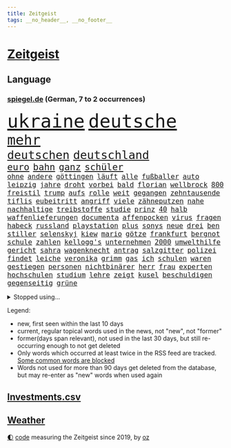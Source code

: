 ```yaml
---
title: Zeitgeist
tags: __no_header__, __no_footer__
---
```


# [Zeitgeist](https://oliz.io/zeitgeist/)

## Language

<h3><a href="https://www.spiegel.de" target="_blank">spiegel.de</a> (German, 7 to 2 occurrences)</h3>
<p style="font-family:monospace">
<span style="font-size:32pt"><a href="news_links.html#ukraine" class="current">ukraine</a></span>
<span style="font-size:32pt"><a href="news_links.html#deutsche" class="current">deutsche</a></span>
<br>
<span style="font-size:24pt"><a href="news_links.html#mehr" class="current">mehr</a></span>
<br>
<span style="font-size:20pt"><a href="news_links.html#deutschen" class="current">deutschen</a></span>
<span style="font-size:20pt"><a href="news_links.html#deutschland" class="current">deutschland</a></span>
<br>
<span style="font-size:16pt"><a href="news_links.html#euro" class="current">euro</a></span>
<span style="font-size:16pt"><a href="news_links.html#bahn" class="current">bahn</a></span>
<span style="font-size:16pt"><a href="news_links.html#ganz" class="current">ganz</a></span>
<span style="font-size:16pt"><a href="news_links.html#schüler" class="current">schüler</a></span>
<br>
<span style="font-size:12pt"><a href="news_links.html#ohne" class="current">ohne</a></span>
<span style="font-size:12pt"><a href="news_links.html#andere" class="current">andere</a></span>
<span style="font-size:12pt"><a href="news_links.html#göttingen" class="current">göttingen</a></span>
<span style="font-size:12pt"><a href="news_links.html#läuft" class="current">läuft</a></span>
<span style="font-size:12pt"><a href="news_links.html#alle" class="current">alle</a></span>
<span style="font-size:12pt"><a href="news_links.html#fußballer" class="current">fußballer</a></span>
<span style="font-size:12pt"><a href="news_links.html#auto" class="current">auto</a></span>
<span style="font-size:12pt"><a href="news_links.html#leipzig" class="current">leipzig</a></span>
<span style="font-size:12pt"><a href="news_links.html#jahre" class="current">jahre</a></span>
<span style="font-size:12pt"><a href="news_links.html#droht" class="current">droht</a></span>
<span style="font-size:12pt"><a href="news_links.html#vorbei" class="current">vorbei</a></span>
<span style="font-size:12pt"><a href="news_links.html#bald" class="current">bald</a></span>
<span style="font-size:12pt"><a href="news_links.html#florian" class="current">florian</a></span>
<span style="font-size:12pt"><a href="news_links.html#wellbrock" class="new">wellbrock</a></span>
<span style="font-size:12pt"><a href="news_links.html#800" class="current">800</a></span>
<span style="font-size:12pt"><a href="news_links.html#freistil" class="new">freistil</a></span>
<span style="font-size:12pt"><a href="news_links.html#trump" class="current">trump</a></span>
<span style="font-size:12pt"><a href="news_links.html#aufs" class="current">aufs</a></span>
<span style="font-size:12pt"><a href="news_links.html#rolle" class="current">rolle</a></span>
<span style="font-size:12pt"><a href="news_links.html#weit" class="current">weit</a></span>
<span style="font-size:12pt"><a href="news_links.html#gegangen" class="current">gegangen</a></span>
<span style="font-size:12pt"><a href="news_links.html#zehntausende" class="current">zehntausende</a></span>
<span style="font-size:12pt"><a href="news_links.html#tiflis" class="new">tiflis</a></span>
<span style="font-size:12pt"><a href="news_links.html#eubeitritt" class="current">eubeitritt</a></span>
<span style="font-size:12pt"><a href="news_links.html#angriff" class="current">angriff</a></span>
<span style="font-size:12pt"><a href="news_links.html#viele" class="current">viele</a></span>
<span style="font-size:12pt"><a href="news_links.html#zähneputzen" class="new">zähneputzen</a></span>
<span style="font-size:12pt"><a href="news_links.html#nahe" class="current">nahe</a></span>
<span style="font-size:12pt"><a href="news_links.html#nachhaltige" class="new">nachhaltige</a></span>
<span style="font-size:12pt"><a href="news_links.html#treibstoffe" class="new">treibstoffe</a></span>
<span style="font-size:12pt"><a href="news_links.html#studie" class="current">studie</a></span>
<span style="font-size:12pt"><a href="news_links.html#prinz" class="current">prinz</a></span>
<span style="font-size:12pt"><a href="news_links.html#40" class="current">40</a></span>
<span style="font-size:12pt"><a href="news_links.html#halb" class="current">halb</a></span>
<span style="font-size:12pt"><a href="news_links.html#waffenlieferungen" class="current">waffenlieferungen</a></span>
<span style="font-size:12pt"><a href="news_links.html#documenta" class="current">documenta</a></span>
<span style="font-size:12pt"><a href="news_links.html#affenpocken" class="current">affenpocken</a></span>
<span style="font-size:12pt"><a href="news_links.html#virus" class="current">virus</a></span>
<span style="font-size:12pt"><a href="news_links.html#fragen" class="current">fragen</a></span>
<span style="font-size:12pt"><a href="news_links.html#habeck" class="current">habeck</a></span>
<span style="font-size:12pt"><a href="news_links.html#russland" class="current">russland</a></span>
<span style="font-size:12pt"><a href="news_links.html#playstation" class="new">playstation</a></span>
<span style="font-size:12pt"><a href="news_links.html#plus" class="current">plus</a></span>
<span style="font-size:12pt"><a href="news_links.html#sonys" class="current">sonys</a></span>
<span style="font-size:12pt"><a href="news_links.html#neue" class="current">neue</a></span>
<span style="font-size:12pt"><a href="news_links.html#drei" class="current">drei</a></span>
<span style="font-size:12pt"><a href="news_links.html#ben" class="current">ben</a></span>
<span style="font-size:12pt"><a href="news_links.html#stiller" class="new">stiller</a></span>
<span style="font-size:12pt"><a href="news_links.html#selenskyj" class="current">selenskyj</a></span>
<span style="font-size:12pt"><a href="news_links.html#kiew" class="current">kiew</a></span>
<span style="font-size:12pt"><a href="news_links.html#mario" class="current">mario</a></span>
<span style="font-size:12pt"><a href="news_links.html#götze" class="current">götze</a></span>
<span style="font-size:12pt"><a href="news_links.html#frankfurt" class="current">frankfurt</a></span>
<span style="font-size:12pt"><a href="news_links.html#bergnot" class="current">bergnot</a></span>
<span style="font-size:12pt"><a href="news_links.html#schule" class="current">schule</a></span>
<span style="font-size:12pt"><a href="news_links.html#zahlen" class="current">zahlen</a></span>
<span style="font-size:12pt"><a href="news_links.html#kellogg's" class="new">kellogg's</a></span>
<span style="font-size:12pt"><a href="news_links.html#unternehmen" class="current">unternehmen</a></span>
<span style="font-size:12pt"><a href="news_links.html#2000" class="current">2000</a></span>
<span style="font-size:12pt"><a href="news_links.html#umwelthilfe" class="current">umwelthilfe</a></span>
<span style="font-size:12pt"><a href="news_links.html#gericht" class="current">gericht</a></span>
<span style="font-size:12pt"><a href="news_links.html#sahra" class="current">sahra</a></span>
<span style="font-size:12pt"><a href="news_links.html#wagenknecht" class="current">wagenknecht</a></span>
<span style="font-size:12pt"><a href="news_links.html#antrag" class="current">antrag</a></span>
<span style="font-size:12pt"><a href="news_links.html#salzgitter" class="new">salzgitter</a></span>
<span style="font-size:12pt"><a href="news_links.html#polizei" class="current">polizei</a></span>
<span style="font-size:12pt"><a href="news_links.html#findet" class="current">findet</a></span>
<span style="font-size:12pt"><a href="news_links.html#leiche" class="current">leiche</a></span>
<span style="font-size:12pt"><a href="news_links.html#veronika" class="new">veronika</a></span>
<span style="font-size:12pt"><a href="news_links.html#grimm" class="new">grimm</a></span>
<span style="font-size:12pt"><a href="news_links.html#gas" class="current">gas</a></span>
<span style="font-size:12pt"><a href="news_links.html#ich" class="current">ich</a></span>
<span style="font-size:12pt"><a href="news_links.html#schulen" class="current">schulen</a></span>
<span style="font-size:12pt"><a href="news_links.html#waren" class="current">waren</a></span>
<span style="font-size:12pt"><a href="news_links.html#gestiegen" class="current">gestiegen</a></span>
<span style="font-size:12pt"><a href="news_links.html#personen" class="current">personen</a></span>
<span style="font-size:12pt"><a href="news_links.html#nichtbinärer" class="new">nichtbinärer</a></span>
<span style="font-size:12pt"><a href="news_links.html#herr" class="current">herr</a></span>
<span style="font-size:12pt"><a href="news_links.html#frau" class="current">frau</a></span>
<span style="font-size:12pt"><a href="news_links.html#experten" class="current">experten</a></span>
<span style="font-size:12pt"><a href="news_links.html#hochschulen" class="current">hochschulen</a></span>
<span style="font-size:12pt"><a href="news_links.html#studium" class="current">studium</a></span>
<span style="font-size:12pt"><a href="news_links.html#lehre" class="current">lehre</a></span>
<span style="font-size:12pt"><a href="news_links.html#zeigt" class="current">zeigt</a></span>
<span style="font-size:12pt"><a href="news_links.html#kusel" class="current">kusel</a></span>
<span style="font-size:12pt"><a href="news_links.html#beschuldigen" class="current">beschuldigen</a></span>
<span style="font-size:12pt"><a href="news_links.html#gegenseitig" class="current">gegenseitig</a></span>
<span style="font-size:12pt"><a href="news_links.html#grüne" class="current">grüne</a></span>
</p>
<details>
<summary>Stopped using...</summary>
<p class="former" style="font-size:12pt">
andrea(608) erneute(608) flüchtlinge(608) alarm(607) ankunft(607) geschrieben(607) wünscht(607) äußern(607) himmel(606) versäumnisse(606) walter(606) berichte(605) coronaimpfstoff(605) historiker(605) kennt(605) rechtsextreme(605) verteilt(605) angebliche(604) bestreitet(604) diskussion(604) egal(604) fischer(604) fünfte(604) generalsekretär(604) helden(604) moderne(604) regionen(604) entlassung(603) entstehen(603) locker(603) minderheit(603) nahmen(603) radsport(603) reiner(603) taylor(603) usbehörden(603) verzögert(603) 5(602) abends(602) beantragen(602) ehre(602) eingereicht(602) ertragen(602) figur(602) schadet(602) sv(602) verbraucherschützer(602) weitet(602) brücke(601) daraufhin(601) gestoßen(601) klimaneutral(601) leipziger(601) richtige(601) summe(601) überwinden(601) 50000(600) ausgeschlossen(600) ausnahmen(600) blockieren(600) csuchef(600) geduld(600) kritische(600) reißt(600) rostock(600) verhängen(600) weltweite(600) wünschen(600) 42(599) bilden(599) coronahilfen(599) geldstrafe(599) höchste(599) riss(599) stiftung(599) theater(599) times(599) warentest(599) zahlreichen(599) beschließen(598) dauer(598) deswegen(598) erstaunlich(598) george(598) schaltet(598) schwester(598) teslachef(598) wählt(598) zurückgetreten(598) 1945(597) 33(597) big(597) coronaimpfstoffe(597) erziehung(597) lakers(597) militärs(597) nordsee(597) präsentieren(597) schulze(597) abstimmen(596) eingesetzt(596) erlitten(596) gebraucht(596) gedreht(596) lebte(596) sports(596) steuert(596) stream(596) weitergegeben(596) west(596) übergeben(596) athleten(595) enthüllt(595) gedenken(595) priester(595) verbindung(595) überschattet(595) abwehr(594) deutet(594) medikamente(594) park(594) diego(593) djokovic(593) fußballprofi(593) höchststand(593) libyen(593) ministerpräsidentin(593) übernahme(593) frachter(592) frische(592) schmidt(592) virologen(592) beiträge(591) demonstrationen(591) forderung(591) hotels(591) verzicht(591) gesteht(590) rivale(590) schöne(590) demokratischen(589) entscheidend(589) körperverletzung(589) schwerem(589) verfolgt(589) beschuldigt(588) kindesmissbrauch(588) luca(588) nerven(588) quer(588) beteiligung(587) klassiker(587) pflanzen(586) schlechtes(585) ständig(585) bürgermeisterin(584) iss(584) jerusalem(584) prognosen(584) arabische(583) bob(582) affäre(581) engpässe(580) februar(580) rückstand(580) wirtschaftswachstum(580) zerstören(580) erschienen(579) vorgegangen(579) ausgesetzt(578) defensive(578) leider(578) limit(578) stiegen(578) ähnliche(578) eigenem(577) erzielte(577) hand(577) holocaust(577) regierungserklärung(575) fortschritte(573) gefühl(573) größere(573) bangt(572) hohem(570) abhängig(569) schwung(569) niedrig(568) hinweis(567) klimaziele(567) spannend(566) besteht(565) unterbrochen(561) intensivstation(560) patzt(560) grüner(558) schätzen(557) türen(557) liberalen(556) premiers(552) erleichtern(543) flog(543) gala(542) rache(542) gelangt(535) herzinfarkt(535) erben(533) versammelt(532) einfache(530) liter(529) 58(528) berühmtesten(528) zweieinhalb(525) explodiert(519) festgesetzt(517) rekorde(517) glasgow(498) rasche(494) milliardär(492) medizinischen(489) geheimen(488) schiebt(483) extremwetter(479) anfeindungen(474) lahmgelegt(472) konkreten(466) verlusten(466) kannte(465) medaille(459) recherche(457) missbrauchsvorwürfen(452) verantwortliche(445) stimmenfang(437) prozessauftakt(423) greenpeace(422) mitverantwortlich(421) fonds(420) vehement(416) herausragende(414) 250(412) scharfen(411) wissenschaftliche(394) eskalierte(393) 2045(386) regierungskoalition(382) 83(373) meilenstein(372) verließ(365) aktionäre(354) fassung(352) rohstoffe(352) belgischen(350) jamaika(345) urteilte(344) aussterben(343) leichten(343) truppe(339) schwangeren(333) düster(332) coup(330) seenot(330) siebte(330) erpressen(329) emirate(327) vierjährige(326) erhebung(322) warnungen(321) beides(320) kürzen(319) 33jährige(317) vollständige(317) bedankt(313) versehen(313) las(311) vegas(311) 14jähriger(310) fossilen(310) flut(308) erscheint(302) bauprojekte(301) garage(301) konzerns(301) ahrtal(298) höchstwert(297) zutritt(295) dämpfen(289) günstiges(289) war's(288) nachspielzeit(286) boosterimpfung(285) löscht(283) lieferprobleme(282) düsseldorfer(278) fatalen(278) gewidmet(278) inneren(276) befreiung(275) human(274) haushalt(273) moderner(273) neuesten(269) music(268) zorn(268) kalten(266) logistik(266) harris(265) manuela(263) volkspartei(259) staatspräsident(256) bruch(254) schwesig(252) vorfeld(252) militärmanöver(251) geheim(249) aufholjagd(248) finanzhilfen(246) angezündet(245) hell(245) spiegelspitzengespräch(245) terodde(245) mischen(242) älteste(242) kurzer(241) derby(238) mutmaßliches(238) verschlechtert(238) demo(236) einschätzungen(235) follower(235) verdoppeln(235) amtskollegen(234) spiegelrecherchen(233) störungen(233) sam(230) wahlergebnis(230) emir(229) klägerin(229) trapp(228) halbes(227) hendrik(225) importieren(225) knappheit(225) lindern(225) mächtig(225) elke(224) heidenreich(224) nullcovidstrategie(224) einsturz(223) warburg(223) gasversorgung(222) reichste(220) 260(219) saal(219) volksverhetzung(218) irische(217) rechtsextremer(217) aktivitäten(216) kampfjets(213) bereichen(212) bremens(212) coronapatienten(211) gewaltsamer(211) überlastung(211) begleichen(210) beschlagnahmte(210) genf(209) töchtern(208) case(207) euländer(207) zufällig(207) frühling(206) stadtteil(206) füllkrug(205) materialien(205) niclas(205) soziologe(205) hinrichtungen(204) reine(203) beitreten(201) erheblichen(201) getrennte(200) gletscher(199) stürzten(199) bevorstehenden(196) kartoffeln(196) aggressiven(194) bauarbeiter(194) exchef(194) aufgespürt(192) kriminalität(192) schusswaffen(192) herber(191) unbegründet(190) svenja(188) fabian(187) gewaltsamen(187) kentucky(187) amtsinhaber(186) flüchtenden(186) feierten(184) beteiligte(183) gelb(183) auseinander(182) bundesfinanzminister(182) historischer(180) sportliche(180) zielen(180) keeper(179) kontrollierte(179) ministerinnen(179) usrepräsentantenhaus(179) zufall(179) swift(178) beschwert(176) kalb(174) stimmte(173) verschiedenen(172) fehlgeburt(171) rasch(171) angekündigte(170) behauptungen(170) faber(170) zuständig(169) geiger(168) landeten(168) negativserie(168) überlebten(168) angeht(167) eukommissionschefin(167) besiegen(166) fdpverkehrsminister(166) aufsehenerregenden(165) ebay(165) hässliche(165) marcus(165) nordische(165) mount(164) pflegerinnen(164) männlichkeit(163) student(163) verurteilten(163) dmytro(162) finnlands(162) windräder(162) 67(161) verfassungsschützer(161) phoenix(160) ukrainekrise(160) moskauer(159) südosten(159) deuten(158) g7staaten(158) gewährt(158) renault(158) gefängnisstrafe(157) bauer(156) leiser(156) telefonieren(156) jeweils(155) sicherheitsgarantien(155) öffnete(155) bafög(153) erkennt(151) lockert(151) menschenrechtler(151) auswanderer(150) flugzeugen(150) traurige(148) verpflichtung(148) erleiden(147) genehmigt(147) anträge(146) knüpft(146) ausgangssperre(145) lastwagenfahrer(145) bedeute(144) everest(144) hungersnöte(144) aufrüstung(142) fossil(142) wegfallen(142) brot(140) lasche(140) abgeholt(138) großbrand(138) bundesaußenministerin(137) nordkoreas(137) kunstmarkt(135) schießereien(135) teppich(135) täuschung(135) cover(134) erworben(134) katars(134) weitreichend(134) familienvater(133) peilt(133) zögerliche(133) geklagt(132) abschuss(131) einbußen(131) handelsabkommen(131) usverteidigungsminister(131) cruises(129) marilyn(129) reparatur(129) schalker(129) enttäuschend(128) satellitenbildern(128) wahlrechtsreform(128) stephan(127) teilten(127) datenschutz(126) provozierte(126) ungenügend(126) ergeben(125) tourist(125) überlässt(125) fahrlässiger(124) 61jährige(123) moniert(123) verdreifachen(122) überwachungskameras(122) fremd(121) reichensteuer(121) hinab(120) mv(120) prorussischen(120) reformiert(120) bestürzt(119) dramatischer(119) fürchtete(119) nachkommen(119) stemmen(119) offenbaren(118) ukraineinvasion(118) cyberattacken(117) feldzug(117) kondome(117) zweistellige(117) cowboys(116) einheit(116) franzose(116) nonnenwerth(116) seoul(116) toryabgeordneter(116) eishockeyteam(113) säbelrasseln(113) nützt(112) protagonisten(112) abgedeckt(111) dgbchef(111) photography(111) sturmböen(111) sturmtief(111) umfragen(111) zumal(111) ansehen(110) neuregelung(110) aufteilen(109) funk(109) male(109) kampfflugzeuge(108) 40000(107) bezos(107) idaroberstein(107) infolge(107) nestlé(107) anzahl(106) putschversuch(106) sportlerin(106) runter(105) verräter(105) abschieds(104) antiterroreinsatz(104) elektronische(104) cduaußenpolitiker(103) fieber(103) systeme(103) unbewaffnete(103) niederlegen(102) schlüsselrolle(102) 80jährige(101) bretagne(101) schlussstrich(101) vergleichen(101) disqualifiziert(100) peace(100) ausgeweitet(99) baltischen(99) dreharbeiten(99) neubrandenburg(99) posiert(99) scott(99) verspätungen(99) übergossen(99) flughafens(98) funktionäre(98) hausdurchsuchung(98) tui(98) vollständigen(98) lizenz(97) neunten(97) projekten(97) schief(97) sklaverei(97) beschleunigt(96) besonderheiten(96) rapperin(96) traurig(96) traut(95) usamerikanerin(95) vorab(94) preußen(93) terrorverdacht(93) bauch(92) besatzung(92) spiegeltitelstory(92) 1100(91) ausfiel(91) ausstattung(91) inakzeptabel(91) mac(91) u(91) ausgenutzt(90) auswanderern(90) dächer(90) missbrauchsfälle(90) nrwwahl(90) beschuss(89) champsélysées(89) versprechungen(89) cas(88) fluss(88) luxusauto(88) natomitgliedschaft(88) spdlinken(88) sportgerichtshof(88) a7(87) anzug(87) passé(87) prorussische(87) auswandern(86) fußballspiel(86) impfschutz(86) klimastiftung(86) kutschaty(86) mais(86) tina(86) fritz(85) häme(85) radio(85) siege(85) sperrte(85) achim(84) gewehr(84) nächtlichen(84) olena(84) schauer(84) spitzenkandidaten(84) grundwasser(83) regionalliga(83) riskant(83) rotweiss(83) ungleiche(83) waldbesitzer(83) beliefert(82) blitzschnell(82) gebiete(82) mangelhaft(82) tankt(82) verteidigungsbündnis(82) freundschaften(81) muslim(81) sevilla(81) virtual(81) jahreszeit(80) vereinbaren(80) beruhigt(79) duo(79) kremlchefs(79) mädchens(79) altbundeskanzler(78) broschüre(78) instrumentalisiert(78) kriegswoche(78) nkunku(78) nützlich(78) beugt(77) ed(77) gestochen(77) kiewer(77) preisgeld(77) türken(77) bewegenden(76) deutliches(76) dunkelziffer(76) futter(76) harrten(76) industrienationen(76) katastrophale(76) niedergestochen(76) pries(76) spannendes(76) 32jährige(75) anwendung(75) entlastungspaket(75) rauchentwicklung(75) stufen(75) aussetzung(74) außergewöhnliche(74) bp(74) exkanzlers(74) tänzer(74) freiwillige(73) iwan(73) sheeran(73) strategische(73) zuwiderhandlung(73) knöllchen(72) lieder(72) natotreffen(72) sibirien(72) angreifern(71) malik(71) natochef(71) rettungshubschrauber(71) bombenanschlag(70) expartnerin(70) li(70) metro(70) ungewiss(70) zunimmt(70) abgewehrt(69) auswirkung(69) geburtsklinik(69) kinderpsychiater(69) kraftstoff(69) benachbarte(68) verbandes(68) verspottete(68) äckern(68) alpenrepublik(67) bussen(67) lindners(67) regie(67) trier(67) burkhard(66) firmengründer(66) touren(66) abtreibungsgegner(65) abtreibungsgesetz(65) beanspruchen(65) event(65) zulässig(65) begrenzt(64) bezug(64) chemiewaffen(64) dicke(64) günstigste(64) interimspräsident(64) ungeahnte(64) verschlechterte(64) volkes(64) weizen(64) weltkulturerbe(64) westküste(64) gottes(63) gräuel(63) hauptversammlung(63) kriegstage(63) poleposition(63) reanimiert(63) christie's(62) exprofi(62) grenzt(62) jake(62) koordination(62) mach(62) nötige(62) saharastaub(62) spieltags(62) staub(62) coronagelder(61) impfpassskandal(61) zuflucht(61) abtreiben(60) militärbündnisses(60) niedersächsischen(60) nikolaj(60) prämiert(60) solarstrom(60) turbo(60) ungewohnten(60) fair(59) gegenwind(59) kriegspropaganda(59) versprecher(59) villen(59) flossen(58) pyrotechnik(58) roms(58) sachverständige(58) sahara(58) traktoren(58) abgabe(57) gamestop(57) hedgefonds(57) koordinator(57) lohnpreisspirale(57) stalin(57) strategisch(57) zellen(57) afdabgeordneten(56) aramco(56) bremser(56) bundesligaspieltag(56) filmstarts(56) günstigsten(56) olga(56) saudi(56) traditionsreiche(56) verschlechtern(56) völkermord(56) anke(55) colonna(55) eingehen(55) energiepaket(55) gelaunt(55) islamistischer(55) kiffen(55) menschlicher(55) millionenspende(55) rehlinger(55) salih(55) özcan(55) dgbvorsitzende(54) dämpft(54) ernten(54) gewalttätige(54) sportchef(54) überfährt(54) angriffskriegs(53) ausrichten(53) beobachtete(53) bevölkerungsschutz(53) hawkins(53) labourpartei(53) prag(53) schwadronierte(53) biniam(52) elend(52) eritrea(52) girmay(52) helsinki(52) machtwechsel(52) positives(52) trauerfeier(52) detaillierten(51) flüssiggasterminals(51) gentwevelgem(51) luxusvillen(51) university(51) träge(50) updates(50) zsymbol(50) zulegen(50) zweitgrößten(50) ehrenmord(49) schmecken(49) schweriner(49) untersagen(49) unzulänglich(49) vorfalls(49) wahlkarten(49) wählerwanderung(49) doha(48) mietpreise(48) stellvertreter(48) umzugehen(48) unsichtbare(48) wmvorrunde(48) zuschauern(48) grundstücke(47) neutral(47) schiffbrüchige(47) abdullah(46) erwies(46) frühes(46) halbbruder(46) hamsa(46) insolvenzen(46) jordaniens(46) rechnungen(46) reuter(46) vorsätzlicher(46) lahmzulegen(45) lauterbachs(45) mordkommission(45) rekordniveau(45) riskieren(45) räuber(45) staatsballetts(45) vortag(45) wiegelt(45) zuschüsse(45) öpnv(45) al(44) arbeitslosigkeit(44) pelosi(44) süßwarenindustrie(44) aushebeln(43) ferrero(43) heldentum(43) jurij(43) salmonellen(43) siebzigerjahre(43) sowjetischen(43) südossetien(43) züchter(43) gärtner(42) jamal(42) khashoggi(42) kohfeldt(42) tvsender(42) unerwünschten(42) 16jährige(41) absehbar(41) abtreibungsrecht(41) bafögreform(41) einsetzt(41) flüssiges(41) verpflichtenden(41) visite(41) volkswirtschaft(41) vollzug(41) welch(41) bremse(40) jordanien(40) partout(40) 13jähriger(39) aufgewacht(39) mehrheiten(39) thermometer(39) traumatisiert(39) wahllos(39) gentleman(38) kreditkartendaten(38) stall(38) antonina(37) beleuchtung(37) eupläne(37) generalstaatsanwaltschaft(37) gewalttaten(37) unterm(37) chatgruppe(36) schindler(36) wohnungsmarkt(36) 26jähriger(35) bäckerei(35) gitarre(35) schwedens(35) veranstaltet(35) blaugelber(34) friedenstauben(34) klos(34) kriegsgerät(34) niederzulegen(34) phosphormunition(34) ressortchefin(34) betrugsvorwürfen(33) gerichts(33) liiert(33) morden(33) mordverdachts(33) ngo(33) nicola(33) verteidigungsausschuss(33) vorstellt(33) beine(32) fotografie(32) hilfreich(32) sechsstellige(32) staatsanwaltschaften(32) stünde(32) willige(32) bebt(31) bergsteiger(31) kommender(31) millionenschwere(31) schwesigs(31) stellvertretende(31) videocall(31) entschuldigte(30) formal(30) frühzeitig(30) hepatitisfälle(30) wertvolle(30) würdigung(30) belagerten(29) besserer(29) catherine(29) gefangenenaustausch(29) parkhaus(29) blüte(28) brände(28) playoffspiel(28) sohns(28) titanic(28) act(27) bauchschmerzen(27) bleib(27) franzosen(27) oasis(27) sexpartnerin(27) spiritus(27) stahlwerk(27) stürmte(27) torsten(27) vorhanden(27) arminias(26) ausfuhren(26) cameron(26) predigt(26) spiegelbild(26) trennten(26) wels(26) gepardpanzer(25) kopfverletzung(25) stahlwerks(25) kriegsverletzte(24) nutzerinnen(24) routen(24) stadien(24) stuttgarts(24) verwechselt(24) wahlniederlagen(24) appellieren(23) gekürzt(23) involviert(23) koalitionen(23) kopfankopfrennen(23) mangelhafte(23) suns(23) unsichere(23) verbliebenen(23) eingewiesen(22) gebetet(22) ko(22) konstantin(22) kuhle(22) marktmanipulation(22) politikwissenschaftlerin(22) airport(21) fragwürdige(21) insolventen(21) motorisierten(21) scholz’(21) steigerungen(21) testverhaltens(21) verdorren(21) beckers(20) ergebnissen(20) puppe(20) sozialdemokrat(20) stärkeres(20) unesco(20) 2006(19) el(19) feedback(19) harz(19) hoeneß(19) rüsten(19) uli(19) anlaufstelle(18) anonym(18) bäcker(18) eugrenzschutzagentur(18) frontex(18) niinistö(18) präsidiumsmitglieder(18) sauli(18) ökologisch(18) 14jährigen(17) gestiegener(17) hackerangriffe(17) stauten(17) unterlagen(17) verheiratet(17) einstecken(16) errechnet(16) gehör(16) gerichtshofs(16) machine(16) schrecklich(16) 105(15) 4500(15) abtransportiert(15) ecuadorianer(15) homolka(15) kollegs(15) lukrative(15) maverickpremiere(15) wahlkampfendspurt(15) abspeisen(14) atomwaffenprogramm(14) beerdigung(14) ehrenpalme(14) kleid(14) met(14) monroe(14) mähdrescher(14) schutzmasken(14) yates(14) ölboykott(14) allmählich(13) bedrohlich(13) delikte(13) ermöglicht(13) profifußball(13) wohnhäusern(13) beisein(12) doctor(12) regionalverkehr(12) sowjetischer(12) time(12) atlas(11) bedienen(11) dortige(11) latzel(11) maskenaffäre(11) pastor(11) privatleben(11)
</p>
</details>
<p>Legend:
<ul>
<li><span class="new">new</span>, first seen within the last 10 days</li>
<li><span class="current">current</span>, regular topical words used in the news, not "new", not "former"</li>
<li><span class="former">former(days span relevant)</span>, not used in the last 30 days, but still re-occurring enough to not get deleted</li>
<li>Only words which occurred at least twice in the RSS feed are tracked. <a href="language/filters.py">Some common words are blocked</a></li>
<li>Words not used for more than 90 days get deleted from the database, but may re-enter as "new" words when used again</li>
</ul>
</p>

## [Investments](investments.html)[.csv](investments.csv)

## [Weather](weather.html)

<footer>
<a href="javascript:toggleTheme()" class="nav">🌓</a>
<a href="https://github.com/ooz/zeitgeist">code</a> measuring the Zeitgeist since 2019, by <a href="https://oliz.io">oz</a>
</footer>
